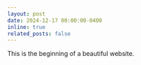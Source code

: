 ```yaml
---
layout: post
date: 2024-12-17 00:00:00-0400
inline: true
related_posts: false
---
```


This is the beginning of a beautiful website.
